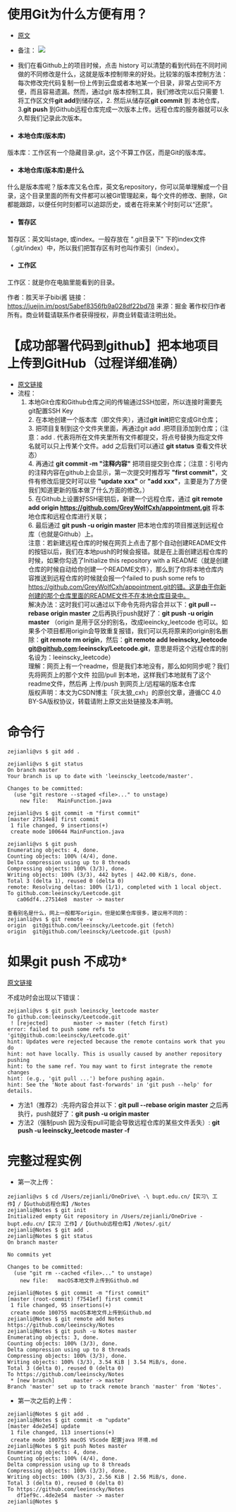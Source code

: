 # **使用Git为什么方便有用？**
- [原文](https://juejin.im/post/5abef8356fb9a028df22bd78)
- 备注：
![](https://user-gold-cdn.xitu.io/2018/3/31/1627a3138484ada9?imageView2/0/w/1280/h/960/format/webp/ignore-error/1)

- 我们在看Github上的项目时候，点击 history 可以清楚的看到代码在不同时间做的不同修改是什么，这就是版本控制带来的好处。比较笨的版本控制方法：每次修改完代码复制一份上传到云盘或者本地某一个目录，非常占空间不方便，而且容易遗漏。然而，通过git 版本控制工具，我们修改完以后只需要 1.将工作区文件**git add**到储存区，2. 然后从储存区**git commit** 到 本地仓库，3.**git push** 到Github远程仓库完成一次版本上传。远程仓库的服务器就可以永久帮我们记录此次版本。

- #### 本地仓库(版本库)
版本库：工作区有一个隐藏目录.git，这个不算工作区，而是Git的版本库。

- #### 本地仓库(版本库)是什么
什么是版本库呢？版本库又名仓库，英文名repository，你可以简单理解成一个目录，这个目录里面的所有文件都可以被Git管理起来，每个文件的修改、删除，Git都能跟踪，以便任何时刻都可以追踪历史，或者在将来某个时刻可以“还原”。

- #### 暂存区
暂存区：英文叫stage, 或index。一般存放在 ".git目录下" 下的index文件（.git/index）中，所以我们把暂存区有时也叫作索引（index）。

- #### 工作区
工作区：就是你在电脑里能看到的目录。


作者：胜天半子bibi酱
链接：https://juejin.im/post/5abef8356fb9a028df22bd78
来源：掘金
著作权归作者所有。商业转载请联系作者获得授权，非商业转载请注明出处。

# **【成功部署代码到github】把本地项目上传到GitHub（过程详细准确）**

- [原文链接](https://blog.csdn.net/weixin_39220472/article/details/82956651)
- 流程：
  1. 本地Git仓库和Github仓库之间的传输通过SSH加密，所以连接时需要先git配置SSH Key
   <br /> 2. 在本地创建一个版本库（即文件夹），通过**git init**把它变成Git仓库；
   <br />3. 把项目复制到这个文件夹里面，再通过git add .把项目添加到仓库；（注意：add . 代表将所在文件夹里所有文件都提交，将点号替换为指定文件名就可以只上传某个文件。add 之后我们可以通过 **git status** 查看文件状态）
   <br />4. 再通过 **git commit -m "注释内容"** 把项目提交到仓库；（注意：引号内的注释内容在github上会显示，第一次提交时推荐写 **"first commit"**，文件有修改后提交时可以些 **"update xxx"** or **"add xxx"**，主要是为了方便我们知道更新的版本做了什么方面的修改。）
   <br />5. 在Github上设置好SSH密钥后，新建一个远程仓库，通过 **git remote add origin https://github.com/GreyWolfCxh/appointment.git** 将本地仓库和远程仓库进行关联；
    <br />6. 最后通过 **git push -u origin master** 把本地仓库的项目推送到远程仓库（也就是Github）上。 
    <br /> 注意：若新建远程仓库的时候在网页上点击了那个自动创建README文件的按钮以后，我们在本地push的时候会报错。就是在上面创建远程仓库的时候，如果你勾选了Initialize this repository with a README（就是创建仓库的时候自动给你创建一个README文件），那么到了你将本地仓库内容推送到远程仓库的时候就会报一个failed to push some refs to https://github.com/GreyWolfCxh/appointment.git的错。这是由于你新创建的那个仓库里面的README文件不在本地仓库目录中。
    <br /> 解决办法：这时我们可以通过以下命令先将内容合并以下：**git pull --rebase origin master** 之后再执行push就好了：**git push -u origin master**  （origin 是用于区分的别名，改成leeincky_leetcode 也可以。如果多个项目都用origin会导致重复报错，我们可以先将原来的origin别名删除：**git remote rm origin**，然后：**git remote add leeinscky_leetcode git@github.com:leeinscky/Leetcode.git**，意思是将这个远程仓库的别名设为：leeinscky_leetcode）
    <br />理解：网页上有一个readme，但是我们本地没有，那么如何同步呢？我们先将网页上的那个文件 拉回/pull 到本地，这样我们本地就有了这个readme文件，然后再 上传/push 到网页上/远程端的版本仓库
    <br />版权声明：本文为CSDN博主「灰太狼_cxh」的原创文章，遵循CC 4.0 BY-SA版权协议，转载请附上原文出处链接及本声明。

# **命令行**
```
zejianli@vs $ git add .

zejianli@vs $ git status
On branch master
Your branch is up to date with 'leeinscky_leetcode/master'.

Changes to be committed:
  (use "git restore --staged <file>..." to unstage)
	new file:   MainFunction.java

zejianli@vs $ git commit -m "first commit"
[master 27514e8] first commit
 1 file changed, 9 insertions(+)
 create mode 100644 MainFunction.java

zejianli@vs $ git push
Enumerating objects: 4, done.
Counting objects: 100% (4/4), done.
Delta compression using up to 8 threads
Compressing objects: 100% (3/3), done.
Writing objects: 100% (3/3), 442 bytes | 442.00 KiB/s, done.
Total 3 (delta 1), reused 0 (delta 0)
remote: Resolving deltas: 100% (1/1), completed with 1 local object.
To github.com:leeinscky/Leetcode.git
   ca06df4..27514e8  master -> master

查看别名是什么，网上一般都写origin，但是如果仓库很多，建议用不同的：
zejianli@vs $ git remote -v
origin	git@github.com/leeinscky/Leetcode.git (fetch)
origin	git@github.com/leeinscky/Leetcode.git (push)

```

# **如果git push 不成功***

[原文链接](https://learnku.com/laravel/t/9642/cant-push-to-the-warehouse)

不成功时会出现以下错误：
```
zejianli@vs $ git push leeinscky_leetcode master
To github.com:leeinscky/Leetcode.git
 ! [rejected]        master -> master (fetch first)
error: failed to push some refs to 'git@github.com:leeinscky/Leetcode.git'
hint: Updates were rejected because the remote contains work that you do
hint: not have locally. This is usually caused by another repository pushing
hint: to the same ref. You may want to first integrate the remote changes
hint: (e.g., 'git pull ...') before pushing again.
hint: See the 'Note about fast-forwards' in 'git push --help' for details.

```

- 方法1（推荐2）:先将内容合并以下：**git pull --rebase origin master** 之后再执行，push就好了：**git push -u origin master**
- 方法2（强制push 因为没有pull可能会导致远程仓库的某些文件丢失）: **git push -u leeinscky_leetcode master -f**



# **完整过程实例**

- 第一次上传：
```shell
zejianli@vs $ cd /Users/zejianli/OneDrive\ -\ bupt.edu.cn/【实习\ 工作】/【Guthub远程仓库】/Notes 
zejianli@Notes $ git init 
Initialized empty Git repository in /Users/zejianli/OneDrive - bupt.edu.cn/【实习 工作】/【Guthub远程仓库】/Notes/.git/
zejianli@Notes $ git add .
zejianli@Notes $ git status
On branch master

No commits yet

Changes to be committed:
  (use "git rm --cached <file>..." to unstage)
	new file:   macOS本地文件上传到Github.md

zejianli@Notes $ git commit -m "first commit"
[master (root-commit) f7541ef] first commit
 1 file changed, 95 insertions(+)
 create mode 100755 macOS本地文件上传到Github.md
zejianli@Notes $ git remote add Notes https://github.com/leeinscky/Notes
zejianli@Notes $ git push -u Notes master
Enumerating objects: 3, done.
Counting objects: 100% (3/3), done.
Delta compression using up to 8 threads
Compressing objects: 100% (3/3), done.
Writing objects: 100% (3/3), 3.54 KiB | 3.54 MiB/s, done.
Total 3 (delta 0), reused 0 (delta 0)
To https://github.com/leeinscky/Notes
 * [new branch]      master -> master
Branch 'master' set up to track remote branch 'master' from 'Notes'.
```

- 第一次之后的上传：

```
zejianli@Notes $ git add .
zejianli@Notes $ git commit -m "update"
[master 4de2e54] update
 1 file changed, 113 insertions(+)
 create mode 100755 macOS VScode 配置java 环境.md
zejianli@Notes $ git push Notes master
Enumerating objects: 4, done.
Counting objects: 100% (4/4), done.
Delta compression using up to 8 threads
Compressing objects: 100% (3/3), done.
Writing objects: 100% (3/3), 2.56 KiB | 2.56 MiB/s, done.
Total 3 (delta 0), reused 0 (delta 0)
To https://github.com/leeinscky/Notes
   df1ef9c..4de2e54  master -> master
zejianli@Notes $ 

```